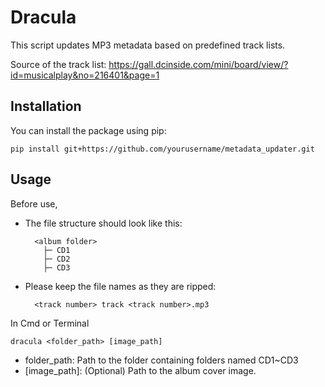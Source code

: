 # Dracula

This script updates MP3 metadata based on predefined track lists.

Source of the track list: https://gall.dcinside.com/mini/board/view/?id=musicalplay&no=216401&page=1

## Installation

You can install the package using pip:

``` shell
pip install git+https://github.com/yourusername/metadata_updater.git
```

## Usage
Before use,
- The file structure should look like this:
  ```
    <album folder>
      ├─ CD1
      ├─ CD2
      ├─ CD3
  ```
- Please keep the file names as they are ripped:
  ```
    <track number> track <track number>.mp3
  ```

In Cmd or Terminal
``` shell
dracula <folder_path> [image_path]
```
- folder_path: Path to the folder containing folders named CD1~CD3
- [image_path]: (Optional) Path to the album cover image.
